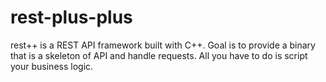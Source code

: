 # rest-plus-plus
rest++ is a REST API framework built with C++. Goal is to provide a binary that is a skeleton of API and handle requests. All you have to do is script your business logic.
